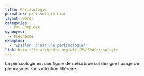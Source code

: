 ```yaml
---
title: Périssologie
permalink: perissologie.html
layout: words
categories:
  - Mot Complexe
synonyms:
  - Pléonasme
examples:
  - "Epsilon, c'est une périssologie?"
link: http://fr.wikipedia.org/wiki/P%C3%A9rissologie
---
```


La périssologie est une figure de rhétorique qui désigne l'usage de pléonasmes sans intention littéraire.


